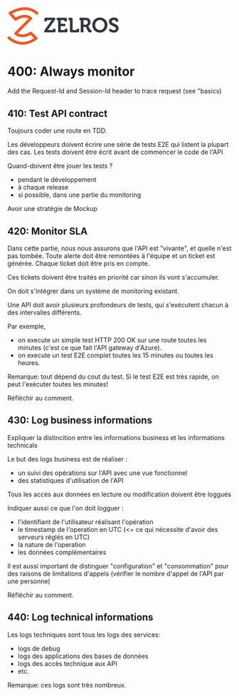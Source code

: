 <img src="./imgs/zelros.svg" width="250">


# 400: Always monitor

Add the Request-Id and Session-Id header to trace request (see "basics)


## 410: Test API contract

Toujours coder une route en TDD.

Les développeurs doivent écrire une série de tests E2E qui listent la plupart des cas.
Les tests doivent être écrit avant de commencer le code de l'API

Quand-doivent être jouer les tests ?

- pendant le développement
- à chaque release
- si possible, dans une partie du monitoring

Avoir une stratégie de Mockup


## 420: Monitor SLA

Dans cette partie, nous nous assurons que l'API est "vivante", et quelle n'est pas tombée.
Toute alerte doit être remontées à l'équipe et un ticket est générée.
Chaque ticket doit être pris en compte.

Ces tickets doivent être traités en priorité car sinon ils vont s'accumuler.

On doit s'intégrer dans un système de monitoring existant.

Une API doit avoir plusieurs profondeurs de tests, qui s'exécutent chacun à des intervalles différents.

Par exemple, 

- on execute un simple test HTTP 200 OK sur une route toutes les minutes (c'est ce que fait l'API gateway d'Azure).
- on execute un test E2E complet toutes les 15 minutes ou toutes les heures.

Remarque: tout dépend du cout du test. Si le test E2E est très rapide, on peut l'exécuter toutes les minutes!

Réfléchir au comment.


## 430: Log business informations

Expliquer la distincition entre les informations business et les informations technicals

Le but des logs business est de réaliser :
- un suivi des opérations sur l'API avec une vue fonctionnel
- des statistiques d'utilisation de l'API

Tous les accès aux données en lecture ou modification doivent être loggués

Indiquer aussi ce que l'on doit logguer :
- l'identifiant de l'utilisateur réalisant l'opération
- le timestamp de l'operation en UTC (<= ce qui nécessite d'avoir des serveurs réglés en UTC)
- la nature de l'operation
- les données complémentaires

Il est aussi important de distinguer "configuration" et "consommation" pour des raisons de limitations d'appels (vérifier le nombre d'appel de l'API par une personne)

Réfléchir au comment.


## 440: Log technical informations

Les logs techniques sont tous les logs des services: 
- logs de debug
- logs des applications des bases de données
- logs des accès technique aux API
- etc.

Remarque: ces logs sont très nombreux.
